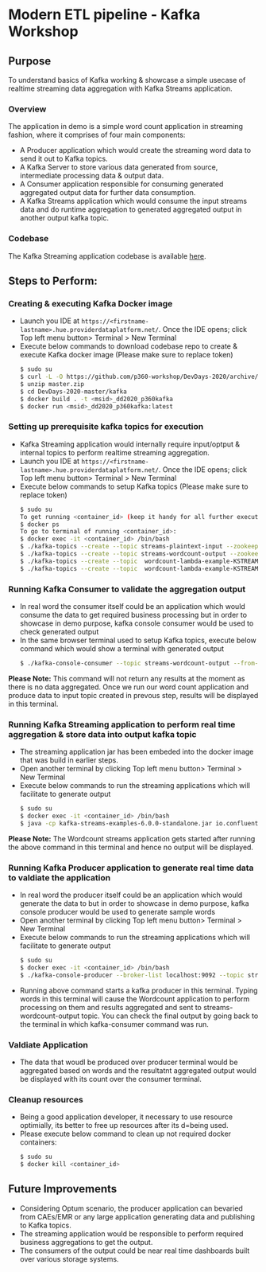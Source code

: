 


# Modern ETL pipeline - Kafka Workshop

## Purpose

To understand basics of Kafka working & showcase a simple usecase of realtime  streaming  data aggregation with Kafka Streams application.

### Overview

The application in demo is a simple word count application in streaming fashion, where it comprises of four main components:

  - A Producer application which would create the streaming word data to send it out to Kafka topics.
  - A Kafka Server to store various data generated from source, intermediate processing data & output data.
  - A Consumer application responsible for consuming generated aggregated output data for further data consumption.
  - A Kafka Streams application which would consume the input streams data and do runtime aggregation to generated aggregated output in another output kafka topic.

### Codebase

The Kafka Streaming application codebase is available [here](https://github.com/confluentinc/kafka-streams-examples/blob/6.0.0-post/src/main/java/io/confluent/examples/streams/WordCountLambdaExample.java).

## Steps to Perform:

### Creating & executing Kafka Docker image

  - Launch you IDE at `https://<firstname-lastname>.hue.providerdataplatform.net/`. Once the IDE opens; click Top left menu button> Terminal > New Terminal
  - Execute below commands to download codebase repo to create & execute Kafka docker image (Please make sure to replace <msid> token)
    ```sh
    $ sudo su
    $ curl -L -O https://github.com/p360-workshop/DevDays-2020/archive/master.zip
    $ unzip master.zip
    $ cd DevDays-2020-master/kafka
    $ docker build . -t <msid>_dd2020_p360kafka
    $ docker run <msid>_dd2020_p360kafka:latest
    ```
### Setting up prerequisite kafka topics for execution

 - Kafka Streaming application would internally require input/optput & internal topics to perform realtime streaming aggregation.
 - Launch you IDE at `https://<firstname-lastname>.hue.providerdataplatform.net/`. Once the IDE opens; click Top left menu button> Terminal > New Terminal
 - Execute below commands to setup Kafka topics (Please make sure to replace <msid> token)
    ```sh
    $ sudo su
    To get running <container_id> (keep it handy for all further executions).
    $ docker ps
    To go to terminal of running <container_id>:
    $ docker exec -it <container_id> /bin/bash
    $ ./kafka-topics --create --topic streams-plaintext-input --zookeeper localhost:2181 --partitions 1 --replication-factor 1
    $ ./kafka-topics --create --topic streams-wordcount-output --zookeeper localhost:2181 --partitions 1 --replication-factor 1
    $ ./kafka-topics --create --topic  wordcount-lambda-example-KSTREAM-AGGREGATE-STATE-STORE-0000000003-repartition  --zookeeper localhost:2181 --partitions 1 --replication-factor 1
    $ ./kafka-topics --create --topic  wordcount-lambda-example-KSTREAM-AGGREGATE-STATE-STORE-0000000003-changelog   --zookeeper localhost:2181  --partitions 1 --replication-factor 1
    ```
### Running Kafka Consumer to validate the aggregation output

 - In real word the consumer itself could be an application which would consume the data to get required business processing but in order to showcase in demo purpose, kafka console consumer would be used to check generated output
 - In the same browser terminal used to setup Kafka topics, execute below command which would show a terminal with generated output
    ```sh
    $ ./kafka-console-consumer --topic streams-wordcount-output --from-beginning --bootstrap-server localhost:9092  --property print.key=true --property value.deserializer=org.apache.kafka.common.serialization.LongDeserializer
    ```
**Please Note:** This command will not return any results at the moment as there is no data aggregated. Once we run our word count application and produce data to input topic created in prevous step, results will be displayed in this terminal.

### Running Kafka Streaming application to perform real time aggregation & store data into output kafka topic

 - The streaming application jar has been embeded into the docker image that was build in earlier steps.
 - Open another terminal by clicking Top left menu button> Terminal > New Terminal
 - Execute below commands to run the streaming applications which will facilitate to generate output
    ```sh
    $ sudo su
    $ docker exec -it <container_id> /bin/bash
    $ java -cp kafka-streams-examples-6.0.0-standalone.jar io.confluent.examples.streams.WordCountLambdaExample
    ```
**Please Note:** The Wordcount streams application gets started after running the above command in this terminal and hence no output will be displayed.

### Running Kafka Producer application to generate real time data to valdiate the application

 - In real word the producer itself could be an application which would generate the data to but in order to showcase in demo purpose, kafka console producer would be used to generate sample words
 - Open another terminal by clicking Top left menu button> Terminal > New Terminal
 - Execute below commands to run the streaming applications which will facilitate to generate output
    ```sh
    $ sudo su
    $ docker exec -it <container_id> /bin/bash
    $ ./kafka-console-producer --broker-list localhost:9092 --topic streams-plaintext-input
    ```
 - Running above command starts a kafka producer in this terminal. Typing words in this terminal will cause the Wordcount application to perform processing on them and results aggregated and sent to streams-wordcount-output topic. You can check the final output by going back to the terminal in which kafka-consumer command was run.
 
### Valdiate Application

 - The data that woudl be produced over producer terminal would be aggregated based on words and the resultatnt aggregated output would be displayed with its count over the consumer terminal.
 
### Cleanup resources

 - Being a good application developer, it necessary to use resource optimially, its better to free up resources after its d=being used.
 - Please execute below command to clean up not required docker containers:
    ```sh
    $ sudo su
    $ docker kill <container_id>
    ``` 


## Future Improvements

 - Considering Optum scenario, the producer application can bevaried from CAEs/EMR or any large application generating data and publishing to Kafka topics.
 - The streaming application would be responsible to perform required business aggregations to get the output.
 - The consumers of the output could be near real time dashboards built over various storage systems.
 
